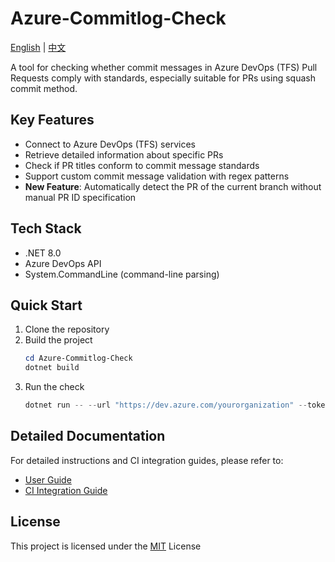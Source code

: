 # Azure-Commitlog-Check

[English](README.md) | [中文](README.zh-CN.md)

A tool for checking whether commit messages in Azure DevOps (TFS) Pull Requests comply with standards, especially suitable for PRs using squash commit method.

## Key Features

- Connect to Azure DevOps (TFS) services
- Retrieve detailed information about specific PRs
- Check if PR titles conform to commit message standards
- Support custom commit message validation with regex patterns
- **New Feature**: Automatically detect the PR of the current branch without manual PR ID specification

## Tech Stack

- .NET 8.0
- Azure DevOps API
- System.CommandLine (command-line parsing)

## Quick Start

1. Clone the repository
2. Build the project
   ```powershell
   cd Azure-Commitlog-Check
   dotnet build
   ```
3. Run the check
   ```powershell
   dotnet run -- --url "https://dev.azure.com/yourorganization" --token "your-pat-token" --project "your-project" --auto-detect
   ```

## Detailed Documentation

For detailed instructions and CI integration guides, please refer to:

- [User Guide](Azure-Commitlog-Check/README.md)
- [CI Integration Guide](Azure-Commitlog-Check/CI_INTEGRATION_GUIDE.md)

## License

This project is licensed under the [MIT](LICENSE) License
